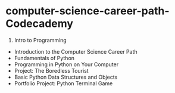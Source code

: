 # computer-science-career-path-Codecademy
1. Intro to Programming
- Introduction to the Computer Science Career Path
- Fundamentals of Python
- Programming in Python on Your Computer
- Project: The Boredless Tourist
- Basic Python Data Structures and Objects
- Portfolio Project: Python Terminal Game
